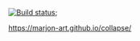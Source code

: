 [![Build status](https://ci.appveyor.com/api/projects/status/20iexfqf65a5u06s?svg=true)](https://ci.appveyor.com/project/Marjon-art/collapse);

https://marjon-art.github.io/collapse/
